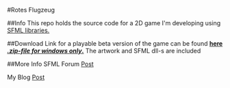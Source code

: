 #Rotes Flugzeug


##Info
This repo holds the source code for a 2D game I'm developing using [SFML libraries.](http://www.sfml-dev.org/)


##Download
Link for a playable beta version of the game can be found **[here *.zip-file for windows only*.](https://arghh.github.io/data/rotes_flugzeug2.zip)** The artwork and SFML dll-s are included


##More Info
SFML Forum [Post](http://en.sfml-dev.org/forums/index.php?topic=19074.0)

My Blog [Post](http://arghh.github.io/Learning-By-Doing/)

